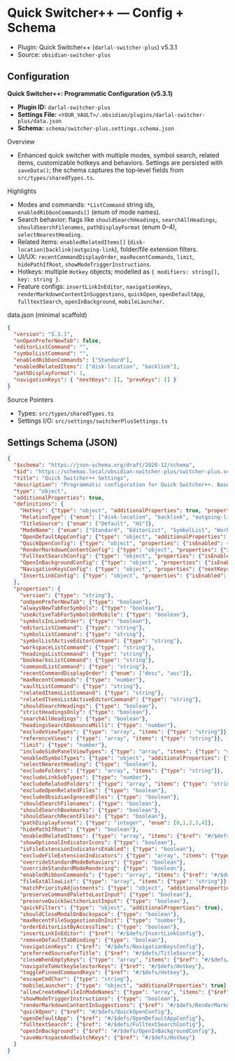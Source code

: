 # Quick Switcher++ — Config + Schema

- Plugin: Quick Switcher++ (`darlal-switcher-plus`) v5.3.1
- Source: `obsidian-switcher-plus`

## Configuration

**Quick Switcher++: Programmatic Configuration (v5.3.1)**

- **Plugin ID:** `darlal-switcher-plus`
- **Settings File:** `<YOUR_VAULT>/.obsidian/plugins/darlal-switcher-plus/data.json`
- **Schema:** `schema/switcher-plus.settings.schema.json`

Overview
- Enhanced quick switcher with multiple modes, symbol search, related items, customizable hotkeys and behaviors. Settings are persisted with `saveData()`; the schema captures the top‑level fields from `src/types/sharedTypes.ts`.

Highlights
- Modes and commands: `*ListCommand` string ids, `enabledRibbonCommands[]` (enum of mode names).
- Search behavior: flags like `shouldSearchHeadings`, `searchAllHeadings`, `shouldSearchFilenames`, `pathDisplayFormat` (enum 0–4), `selectNearestHeading`.
- Related items: `enabledRelatedItems[]` (`disk-location|backlink|outgoing-link`), folder/file extension filters.
- UI/UX: `recentCommandDisplayOrder`, `maxRecentCommands`, `limit`, `hidePathIfRoot`, `showModeTriggerInstructions`.
- Hotkeys: multiple `Hotkey` objects; modelled as `{ modifiers: string[], key: string }`.
- Feature configs: `insertLinkInEditor`, `navigationKeys`, `renderMarkdownContentInSuggestions`, `quickOpen`, `openDefaultApp`, `fulltextSearch`, `openInBackground`, `mobileLauncher`.

data.json (minimal scaffold)
```json
{
  "version": "5.3.1",
  "onOpenPreferNewTab": false,
  "editorListCommand": "",
  "symbolListCommand": "",
  "enabledRibbonCommands": ["Standard"],
  "enabledRelatedItems": ["disk-location", "backlink"],
  "pathDisplayFormat": 1,
  "navigationKeys": { "nextKeys": [], "prevKeys": [] }
}
```

Source Pointers
- Types: `src/types/sharedTypes.ts`
- Settings I/O: `src/settings/switcherPlusSettings.ts`

## Settings Schema (JSON)

```json
{
  "$schema": "https://json-schema.org/draft/2020-12/schema",
  "$id": "https://schemas.local/obsidian-switcher-plus/switcher-plus.settings.schema.json",
  "title": "Quick Switcher++ Settings",
  "description": "Programmatic configuration for Quick Switcher++. Based on src/types/sharedTypes.ts and settings/switcherPlusSettings.ts.",
  "type": "object",
  "additionalProperties": true,
  "definitions": {
    "Hotkey": {"type": "object", "additionalProperties": true, "properties": {"modifiers": {"type": "array", "items": {"type": "string"}}, "key": {"type": "string"}}},
    "RelationType": {"enum": ["disk-location", "backlink", "outgoing-link"]},
    "TitleSource": {"enum": ["Default", "H1"]},
    "ModeName": {"enum": ["Standard", "EditorList", "SymbolList", "WorkspaceList", "HeadingsList", "BookmarksList", "CommandList", "RelatedItemsList", "VaultList"]},
    "OpenDefaultAppConfig": {"type": "object", "additionalProperties": false, "properties": {"isEnabled": {"type": "boolean"}, "openInDefaultAppKeys": {"$ref": "#/$defs/Hotkey"}, "excludeFileExtensions": {"type": "array", "items": {"type": "string"}}}},
    "QuickOpenConfig": {"type": "object", "properties": {"isEnabled": {"type": "boolean"}, "modifiers": {"type": "array", "items": {"type": "string"}}, "keyList": {"type": "array", "items": {"type": "string"}}}, "additionalProperties": false},
    "RenderMarkdownContentConfig": {"type": "object", "properties": {"isEnabled": {"type": "boolean"}, "renderHeadings": {"type": "boolean"}, "toggleContentRenderingKeys": {"$ref": "#/$defs/Hotkey"}}, "additionalProperties": false},
    "FulltextSearchConfig": {"type": "object", "properties": {"isEnabled": {"type": "boolean"}, "searchKeys": {"$ref": "#/$defs/Hotkey"}}, "additionalProperties": false},
    "OpenInBackgroundConfig": {"type": "object", "properties": {"isEnabled": {"type": "boolean"}, "openKeys": {"type": "array", "items": {"type": "object", "properties": {"openType": {"type": ["string", "number"]}, "hotkey": {"$ref": "#/$defs/Hotkey"}}, "required": ["openType", "hotkey"], "additionalProperties": false}}}, "additionalProperties": false},
    "NavigationKeysConfig": {"type": "object", "properties": {"nextKeys": {"type": "array", "items": {"$ref": "#/$defs/Hotkey"}}, "prevKeys": {"type": "array", "items": {"$ref": "#/$defs/Hotkey"}}}, "additionalProperties": false},
    "InsertLinkConfig": {"type": "object", "properties": {"isEnabled": {"type": "boolean"}, "insertableEditorTypes": {"type": "array", "items": {"type": "string"}}, "useBasenameAsAlias": {"type": "boolean"}, "useHeadingAsAlias": {"type": "boolean"}, "keymap": {"allOf": [{"$ref": "#/$defs/Hotkey"}, {"type": "object", "properties": {"purpose": {"type": "string"}}, "required": ["purpose"]}]}}, "additionalProperties": false}
  },
  "properties": {
    "version": {"type": "string"},
    "onOpenPreferNewTab": {"type": "boolean"},
    "alwaysNewTabForSymbols": {"type": "boolean"},
    "useActiveTabForSymbolsOnMobile": {"type": "boolean"},
    "symbolsInLineOrder": {"type": "boolean"},
    "editorListCommand": {"type": "string"},
    "symbolListCommand": {"type": "string"},
    "symbolListActiveEditorCommand": {"type": "string"},
    "workspaceListCommand": {"type": "string"},
    "headingsListCommand": {"type": "string"},
    "bookmarksListCommand": {"type": "string"},
    "commandListCommand": {"type": "string"},
    "recentCommandDisplayOrder": {"enum": ["desc", "asc"]},
    "maxRecentCommands": {"type": "number"},
    "vaultListCommand": {"type": "string"},
    "relatedItemsListCommand": {"type": "string"},
    "relatedItemsListActiveEditorCommand": {"type": "string"},
    "shouldSearchHeadings": {"type": "boolean"},
    "strictHeadingsOnly": {"type": "boolean"},
    "searchAllHeadings": {"type": "boolean"},
    "headingsSearchDebounceMilli": {"type": "number"},
    "excludeViewTypes": {"type": "array", "items": {"type": "string"}},
    "referenceViews": {"type": "array", "items": {"type": "string"}},
    "limit": {"type": "number"},
    "includeSidePanelViewTypes": {"type": "array", "items": {"type": "string"}},
    "enabledSymbolTypes": {"type": "object", "additionalProperties": {"type": "boolean"}},
    "selectNearestHeading": {"type": "boolean"},
    "excludeFolders": {"type": "array", "items": {"type": "string"}},
    "excludeLinkSubTypes": {"type": "number"},
    "excludeRelatedFolders": {"type": "array", "items": {"type": "string"}},
    "excludeOpenRelatedFiles": {"type": "boolean"},
    "excludeObsidianIgnoredFiles": {"type": "boolean"},
    "shouldSearchFilenames": {"type": "boolean"},
    "shouldSearchBookmarks": {"type": "boolean"},
    "shouldSearchRecentFiles": {"type": "boolean"},
    "pathDisplayFormat": {"type": "integer", "enum": [0,1,2,3,4]},
    "hidePathIfRoot": {"type": "boolean"},
    "enabledRelatedItems": {"type": "array", "items": {"$ref": "#/$defs/RelationType"}},
    "showOptionalIndicatorIcons": {"type": "boolean"},
    "isFileExtensionIndicatorsEnabled": {"type": "boolean"},
    "excludeFileExtensionIndicators": {"type": "array", "items": {"type": "string"}},
    "overrideStandardModeBehaviors": {"type": "boolean"},
    "overrideStandardModeRendering": {"type": "boolean"},
    "enabledRibbonCommands": {"type": "array", "items": {"$ref": "#/$defs/ModeName"}},
    "fileExtAllowList": {"type": "array", "items": {"type": "string"}},
    "matchPriorityAdjustments": {"type": "object", "additionalProperties": false, "properties": {"isEnabled": {"type": "boolean"}, "adjustments": {"type": "object", "additionalProperties": {"type": "object", "properties": {"value": {"type": "number"}, "label": {"type": "string"}, "desc": {"type": "string"}}}}, "fileExtAdjustments": {"type": "object", "additionalProperties": {"type": "object", "properties": {"value": {"type": "number"}, "label": {"type": "string"}, "desc": {"type": "string"}}}}}},
    "preserveCommandPaletteLastInput": {"type": "boolean"},
    "preserveQuickSwitcherLastInput": {"type": "boolean"},
    "quickFilters": {"type": "object", "additionalProperties": true},
    "shouldCloseModalOnBackspace": {"type": "boolean"},
    "maxRecentFileSuggestionsOnInit": {"type": "number"},
    "orderEditorListByAccessTime": {"type": "boolean"},
    "insertLinkInEditor": {"$ref": "#/$defs/InsertLinkConfig"},
    "removeDefaultTabBinding": {"type": "boolean"},
    "navigationKeys": {"$ref": "#/$defs/NavigationKeysConfig"},
    "preferredSourceForTitle": {"$ref": "#/$defs/TitleSource"},
    "closeWhenEmptyKeys": {"type": "array", "items": {"$ref": "#/$defs/Hotkey"}},
    "navigateToHotkeySelectorKeys": {"$ref": "#/$defs/Hotkey"},
    "togglePinnedCommandKeys": {"$ref": "#/$defs/Hotkey"},
    "escapeCmdChar": {"type": "string"},
    "mobileLauncher": {"type": "object", "additionalProperties": true},
    "allowCreateNewFileInModeNames": {"type": "array", "items": {"$ref": "#/$defs/ModeName"}},
    "showModeTriggerInstructions": {"type": "boolean"},
    "renderMarkdownContentInSuggestions": {"$ref": "#/$defs/RenderMarkdownContentConfig"},
    "quickOpen": {"$ref": "#/$defs/QuickOpenConfig"},
    "openDefaultApp": {"$ref": "#/$defs/OpenDefaultAppConfig"},
    "fulltextSearch": {"$ref": "#/$defs/FulltextSearchConfig"},
    "openInBackground": {"$ref": "#/$defs/OpenInBackgroundConfig"},
    "saveWorkspaceAndSwitchKeys": {"$ref": "#/$defs/Hotkey"}
  }
}
```

